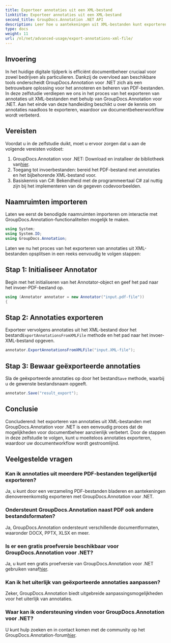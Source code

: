 ```yaml
---
title: Exporteer annotaties uit een XML-bestand
linktitle: Exporteer annotaties uit een XML-bestand
second_title: GroupDocs.Annotation .NET API
description: Leer hoe u aantekeningen uit XML-bestanden kunt exporteren met GroupDocs.Annotation voor .NET, waardoor uw documentbeheerworkflow efficiënt wordt vereenvoudigd.
type: docs
weight: 11
url: /nl/net/advanced-usage/export-annotations-xml-file/
---
```

## Invoering
In het huidige digitale tijdperk is efficiënt documentbeheer cruciaal voor zowel bedrijven als particulieren. Dankzij de overvloed aan beschikbare tools onderscheidt GroupDocs.Annotation voor .NET zich als een betrouwbare oplossing voor het annoteren en beheren van PDF-bestanden. In deze zelfstudie verdiepen we ons in het proces van het exporteren van annotaties uit XML-bestanden met behulp van GroupDocs.Annotation voor .NET. Aan het einde van deze handleiding beschikt u over de kennis om annotaties naadloos te exporteren, waardoor uw documentbeheerworkflow wordt verbeterd.
## Vereisten
Voordat u in de zelfstudie duikt, moet u ervoor zorgen dat u aan de volgende vereisten voldoet:
1.  GroupDocs.Annotation voor .NET: Download en installeer de bibliotheek van[hier](https://releases.groupdocs.com/annotation/net/).
2. Toegang tot invoerbestanden: bereid het PDF-bestand met annotaties en het bijbehorende XML-bestand voor.
3. Basiskennis van C#: Bekendheid met de programmeertaal C# zal nuttig zijn bij het implementeren van de gegeven codevoorbeelden.

## Naamruimten importeren
Laten we eerst de benodigde naamruimten importeren om interactie met GroupDocs.Annotation-functionaliteiten mogelijk te maken.
```csharp
using System;
using System.IO;
using GroupDocs.Annotation;
```

Laten we nu het proces van het exporteren van annotaties uit XML-bestanden opsplitsen in een reeks eenvoudig te volgen stappen:
## Stap 1: Initialiseer Annotator
Begin met het initialiseren van het Annotator-object en geef het pad naar het invoer-PDF-bestand op.
```csharp
using (Annotator annotator = new Annotator("input.pdf-file"))
{
```
## Stap 2: Annotaties exporteren
 Exporteer vervolgens annotaties uit het XML-bestand door het bestand`ExportAnnotationsFromXMLFile` methode en het pad naar het invoer-XML-bestand opgeven.
```csharp
annotator.ExportAnnotationsFromXMLFile("input.XML-file");
```
## Stap 3: Bewaar geëxporteerde annotaties
 Sla de geëxporteerde annotaties op door het bestand`Save` methode, waarbij u de gewenste bestandsnaam opgeeft.
```csharp
annotator.Save("result_export");
```

## Conclusie
Concluderend: het exporteren van annotaties uit XML-bestanden met GroupDocs.Annotation voor .NET is een eenvoudig proces dat de mogelijkheden voor documentbeheer aanzienlijk verbetert. Door de stappen in deze zelfstudie te volgen, kunt u moeiteloos annotaties exporteren, waardoor uw documentworkflow wordt gestroomlijnd.
## Veelgestelde vragen
### Kan ik annotaties uit meerdere PDF-bestanden tegelijkertijd exporteren?
Ja, u kunt door een verzameling PDF-bestanden bladeren en aantekeningen dienovereenkomstig exporteren met GroupDocs.Annotation voor .NET.
### Ondersteunt GroupDocs.Annotation naast PDF ook andere bestandsformaten?
Ja, GroupDocs.Annotation ondersteunt verschillende documentformaten, waaronder DOCX, PPTX, XLSX en meer.
### Is er een gratis proefversie beschikbaar voor GroupDocs.Annotation voor .NET?
 Ja, u kunt een gratis proefversie van GroupDocs.Annotation voor .NET gebruiken vanaf[hier](https://releases.groupdocs.com/).
### Kan ik het uiterlijk van geëxporteerde annotaties aanpassen?
Zeker, GroupDocs.Annotation biedt uitgebreide aanpassingsmogelijkheden voor het uiterlijk van annotaties.
### Waar kan ik ondersteuning vinden voor GroupDocs.Annotation voor .NET?
 U kunt hulp zoeken en in contact komen met de community op het GroupDocs.Annotation-forum[hier](https://forum.groupdocs.com/c/annotation/10).